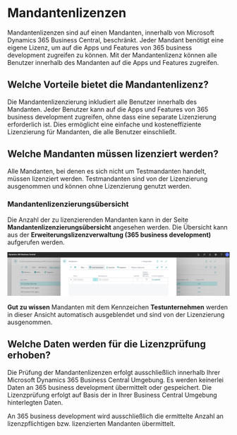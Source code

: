 # Mandantenlizenzen

Mandantenlizenzen sind auf einen Mandanten, innerhalb von Microsoft Dynamics 365 Business Central, beschränkt. Jeder Mandant benötigt eine eigene Lizenz, um auf die Apps und Features von 365 business development zugreifen zu können. Mit der Mandantenlizenz können alle Benutzer innerhalb des Mandanten auf die Apps und Features zugreifen.

## Welche Vorteile bietet die Mandantenlizenz?

Die Mandantenlizenzierung inkludiert alle Benutzer innerhalb des Mandanten. Jeder Benutzer kann auf die Apps und Features von 365 business development zugreifen, ohne dass eine separate Lizenzierung erforderlich ist. Dies ermöglicht eine einfache und kosteneffiziente Lizenzierung für Mandanten, die alle Benutzer einschließt.

## Welche Mandanten müssen lizenziert werden?

Alle Mandanten, bei denen es sich nicht um Testmandanten handelt, müssen lizenziert werden. Testmandanten sind von der Lizenzierung ausgenommen und können ohne Lizenzierung genutzt werden.

### Mandantenlizenzierungsübersicht

Die Anzahl der zu lizenzierenden Mandanten kann in der Seite **Mandantenlizenzierungsübersicht** angesehen werden. Die Übersicht kann aus der **Erweiterungslizenzverwaltung (365 business development)** aufgerufen werden.

![Mandantenlizenzierungsübersicht](/assets/images/licensing/1074090a-522a-48a7-ae00-6dfd7ac604f1.png)

<div class="alert alert-notice">
    <i class="fa-light fa-hand-point-up fa-lg"></i>
    <strong>Gut zu wissen</strong> Mandanten mit dem Kennzeichen <strong>Testunternehmen</strong> werden in dieser Ansicht automatisch ausgeblendet und sind von der Lizenzierung ausgenommen.
</div>

## Welche Daten werden für die Lizenzprüfung erhoben?

Die Prüfung der Mandantenlizenzen erfolgt ausschließlich innerhalb Ihrer Microsoft Dynamics 365 Business Central Umgebung. Es werden keinerlei Daten an 365 business development übermittelt oder gespeichert. Die Lizenzprüfung erfolgt auf Basis der in Ihrer Business Central Umgebung hinterlegten Daten.

An 365 business development wird ausschließlich die ermittelte Anzahl an lizenzpflichtigen bzw. lizenzierten Mandanten übermittelt.
